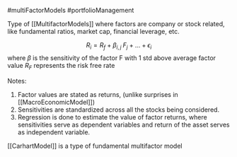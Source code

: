 #multiFactorModels #portfolioManagement 

Type of [[MultifactorModels]] where factors are company or stock related, like fundamental ratios, market cap, financial leverage, etc. 

$$
R_i = R_f + \beta_{i,j}\;F_{j}+...+ \epsilon_i
$$
	where $\beta$ is the sensitivity of the factor F with 1 std above average factor value
		$R_F$ represents the risk free rate 

Notes: 
1. Factor values are stated as returns, (unlike surprises in [[MacroEconomicModel]])
2. Sensitivities are standardized across all the stocks being considered. 
3. Regression is done to estimate the value of factor returns, where sensitivities serve as dependent variables and return of the asset serves as independent variable.

[[CarhartModel]] is a type of fundamental multifactor model 
